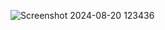 ![Screenshot 2024-08-20 123436](https://github.com/user-attachments/assets/19a9755f-16c0-4b53-83b5-27388cec94a9)
